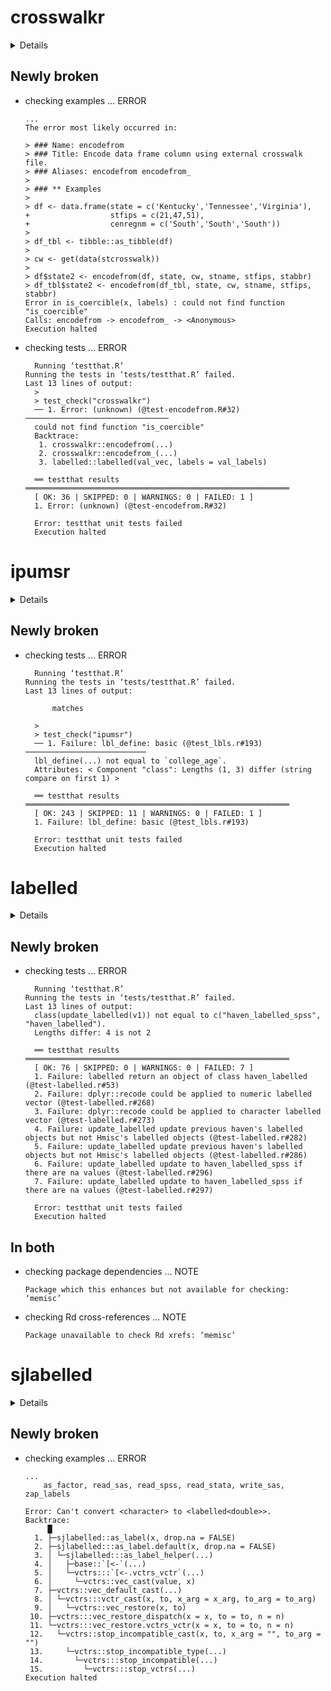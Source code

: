# crosswalkr

<details>

* Version: 0.2.6
* Source code: https://github.com/cran/crosswalkr
* URL: https://github.com/btskinner/crosswalkr
* BugReports: https://github.com/btskinner/crosswalkr/issues
* Date/Publication: 2020-01-08 14:30:02 UTC
* Number of recursive dependencies: 59

Run `cloud_details(, "crosswalkr")` for more info

</details>

## Newly broken

*   checking examples ... ERROR
    ```
    ...
    The error most likely occurred in:
    
    > ### Name: encodefrom
    > ### Title: Encode data frame column using external crosswalk file.
    > ### Aliases: encodefrom encodefrom_
    > 
    > ### ** Examples
    > 
    > df <- data.frame(state = c('Kentucky','Tennessee','Virginia'),
    +                  stfips = c(21,47,51),
    +                  cenregnm = c('South','South','South'))
    > 
    > df_tbl <- tibble::as_tibble(df)
    > 
    > cw <- get(data(stcrosswalk))
    > 
    > df$state2 <- encodefrom(df, state, cw, stname, stfips, stabbr)
    > df_tbl$state2 <- encodefrom(df_tbl, state, cw, stname, stfips, stabbr)
    Error in is_coercible(x, labels) : could not find function "is_coercible"
    Calls: encodefrom -> encodefrom_ -> <Anonymous>
    Execution halted
    ```

*   checking tests ... ERROR
    ```
      Running ‘testthat.R’
    Running the tests in ‘tests/testthat.R’ failed.
    Last 13 lines of output:
      > 
      > test_check("crosswalkr")
      ── 1. Error: (unknown) (@test-encodefrom.R#32)  ────────────────────────────────
      could not find function "is_coercible"
      Backtrace:
       1. crosswalkr::encodefrom(...)
       2. crosswalkr::encodefrom_(...)
       3. labelled::labelled(val_vec, labels = val_labels)
      
      ══ testthat results  ═══════════════════════════════════════════════════════════
      [ OK: 36 | SKIPPED: 0 | WARNINGS: 0 | FAILED: 1 ]
      1. Error: (unknown) (@test-encodefrom.R#32) 
      
      Error: testthat unit tests failed
      Execution halted
    ```

# ipumsr

<details>

* Version: 0.4.3
* Source code: https://github.com/cran/ipumsr
* URL: https://www.ipums.org, https://github.com/mnpopcenter/ipumsr
* BugReports: https://github.com/mnpopcenter/ipumsr/issues
* Date/Publication: 2020-04-30 23:40:05 UTC
* Number of recursive dependencies: 107

Run `cloud_details(, "ipumsr")` for more info

</details>

## Newly broken

*   checking tests ... ERROR
    ```
      Running ‘testthat.R’
    Running the tests in ‘tests/testthat.R’ failed.
    Last 13 lines of output:
      
          matches
      
      > 
      > test_check("ipumsr")
      ── 1. Failure: lbl_define: basic (@test_lbls.r#193)  ───────────────────────────
      lbl_define(...) not equal to `college_age`.
      Attributes: < Component "class": Lengths (1, 3) differ (string compare on first 1) >
      
      ══ testthat results  ═══════════════════════════════════════════════════════════
      [ OK: 243 | SKIPPED: 11 | WARNINGS: 0 | FAILED: 1 ]
      1. Failure: lbl_define: basic (@test_lbls.r#193) 
      
      Error: testthat unit tests failed
      Execution halted
    ```

# labelled

<details>

* Version: 2.3.1
* Source code: https://github.com/cran/labelled
* URL: http://larmarange.github.io/labelled/
* BugReports: https://github.com/larmarange/labelled/issues
* Date/Publication: 2020-04-29 10:30:07 UTC
* Number of recursive dependencies: 69

Run `cloud_details(, "labelled")` for more info

</details>

## Newly broken

*   checking tests ... ERROR
    ```
      Running ‘testthat.R’
    Running the tests in ‘tests/testthat.R’ failed.
    Last 13 lines of output:
      class(update_labelled(v1)) not equal to c("haven_labelled_spss", "haven_labelled").
      Lengths differ: 4 is not 2
      
      ══ testthat results  ═══════════════════════════════════════════════════════════
      [ OK: 76 | SKIPPED: 0 | WARNINGS: 0 | FAILED: 7 ]
      1. Failure: labelled return an object of class haven_labelled (@test-labelled.r#53) 
      2. Failure: dplyr::recode could be applied to numeric labelled vector (@test-labelled.r#268) 
      3. Failure: dplyr::recode could be applied to character labelled vector (@test-labelled.r#273) 
      4. Failure: update_labelled update previous haven's labelled objects but not Hmisc's labelled objects (@test-labelled.r#282) 
      5. Failure: update_labelled update previous haven's labelled objects but not Hmisc's labelled objects (@test-labelled.r#286) 
      6. Failure: update_labelled update to haven_labelled_spss if there are na values (@test-labelled.r#296) 
      7. Failure: update_labelled update to haven_labelled_spss if there are na values (@test-labelled.r#297) 
      
      Error: testthat unit tests failed
      Execution halted
    ```

## In both

*   checking package dependencies ... NOTE
    ```
    Package which this enhances but not available for checking: ‘memisc’
    ```

*   checking Rd cross-references ... NOTE
    ```
    Package unavailable to check Rd xrefs: ‘memisc’
    ```

# sjlabelled

<details>

* Version: 1.1.4
* Source code: https://github.com/cran/sjlabelled
* URL: https://strengejacke.github.io/sjlabelled
* BugReports: https://github.com/strengejacke/sjlabelled/issues
* Date/Publication: 2020-04-30 22:00:07 UTC
* Number of recursive dependencies: 96

Run `cloud_details(, "sjlabelled")` for more info

</details>

## Newly broken

*   checking examples ... ERROR
    ```
    ...
        as_factor, read_sas, read_spss, read_stata, write_sas, zap_labels
    
    Error: Can't convert <character> to <labelled<double>>.
    Backtrace:
         █
      1. ├─sjlabelled::as_label(x, drop.na = FALSE)
      2. ├─sjlabelled:::as_label.default(x, drop.na = FALSE)
      3. │ └─sjlabelled:::as_label_helper(...)
      4. │   ├─base::`[<-`(...)
      5. │   └─vctrs:::`[<-.vctrs_vctr`(...)
      6. │     └─vctrs::vec_cast(value, x)
      7. ├─vctrs::vec_default_cast(...)
      8. │ └─vctrs:::vctr_cast(x, to, x_arg = x_arg, to_arg = to_arg)
      9. │   └─vctrs::vec_restore(x, to)
     10. ├─vctrs:::vec_restore_dispatch(x = x, to = to, n = n)
     11. └─vctrs:::vec_restore.vctrs_vctr(x = x, to = to, n = n)
     12.   └─vctrs::stop_incompatible_cast(x, to, x_arg = "", to_arg = "")
     13.     └─vctrs::stop_incompatible_type(...)
     14.       └─vctrs:::stop_incompatible(...)
     15.         └─vctrs:::stop_vctrs(...)
    Execution halted
    ```

